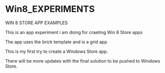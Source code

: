 Win8_EXPERIMENTS
================

WIN 8 STORE APP EXAMPLES


This is an app experiment i am doing for craeting Win 8 Store apps

The app uses the brick template and is a grid app

This is my first try to create a Windows Store app.

There will be more updates with the final solution to be pushed to Windows Store.
